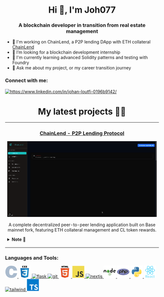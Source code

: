 <h1 align="center">Hi 👋, I'm Joh077</h1>
<h3 align="center">A blockchain developer in transition from real estate management</h3>

- 🔭 I'm working on ChainLend, a P2P lending DApp with ETH collateral [ChainLend](https://github.com/Joh077/ChainLend)<br>
- 👯 I’m looking for a blockchain development internship<br>
- 🌱 I'm currently learning advanced Solidity patterns and testing with Foundry<br>
- 💬 Ask me about my project, or my career transition journey<br>


<h3 align="left">Connect with me:</h3>
<p align="left">
<a href="https://linkedin.com/in/https://www.linkedin.com/in/johan-loutfi-0196b9142/" target="blank"><img align="center" src="https://raw.githubusercontent.com/rahuldkjain/github-profile-readme-generator/master/src/images/icons/Social/linked-in-alt.svg" alt="https://www.linkedin.com/in/johan-loutfi-0196b9142/" height="30" width="40" /></a>
</p>

<!-- Projects -->
<h1 align="center">My latest projects 👨‍💻</h1>
<div align="center">
  <table>
        <tr>
            <td width="100%">
                <h3 align="center">
                    <a href="https://github.com/Joh077/ChainLend" target="_blank" rel="noreferrer"> ChainLend - P2P Lending Protocol</a>
                </h3>
                <p align="center">
                    <a href="https://i.postimg.cc/YCCdysHP/Chain-Lend.gif" target="_blank" rel="noreferrer"> <img src="./static/ChainLend.gif" alt="chillflix"/> </a>
                    <p align="center">
                        A complete decentralized peer-to-peer lending application built on Base mainnet fork, featuring ETH collateral management and CL token rewards.
                    </p>
					<details>
						<summary>
						<b>Note 📝</b>
						</summary>
Blockchain & Smart Contracts

- **Solidity 0.8.20** - Smart contract development with latest features
- **Hardhat** - Development environment, testing, and deployment framework
- **OpenZeppelin** - Security-audited contract libraries
- **Chainlink** - Decentralized price feeds for ETH and USDC
					</details>
            </p>
            </td>
        </tr>
  </table>
</div>

<h3 align="left">Languages and Tools:</h3>
<p align="left"> <a href="https://www.cprogramming.com/" target="_blank" rel="noreferrer"> <img src="https://raw.githubusercontent.com/devicons/devicon/master/icons/c/c-original.svg" alt="c" width="40" height="40"/> </a> <a href="https://www.w3schools.com/css/" target="_blank" rel="noreferrer"> <img src="https://raw.githubusercontent.com/devicons/devicon/master/icons/css3/css3-original-wordmark.svg" alt="css3" width="40" height="40"/> </a> <a href="https://flask.palletsprojects.com/" target="_blank" rel="noreferrer"> <img src="https://www.vectorlogo.zone/logos/pocoo_flask/pocoo_flask-icon.svg" alt="flask" width="40" height="40"/> </a> <a href="https://git-scm.com/" target="_blank" rel="noreferrer"> <img src="https://www.vectorlogo.zone/logos/git-scm/git-scm-icon.svg" alt="git" width="40" height="40"/> </a> <a href="https://www.w3.org/html/" target="_blank" rel="noreferrer"> <img src="https://raw.githubusercontent.com/devicons/devicon/master/icons/html5/html5-original-wordmark.svg" alt="html5" width="40" height="40"/> </a> <a href="https://developer.mozilla.org/en-US/docs/Web/JavaScript" target="_blank" rel="noreferrer"> <img src="https://raw.githubusercontent.com/devicons/devicon/master/icons/javascript/javascript-original.svg" alt="javascript" width="40" height="40"/> </a> <a href="https://nextjs.org/" target="_blank" rel="noreferrer"> <img src="https://cdn.worldvectorlogo.com/logos/nextjs-2.svg" alt="nextjs" width="40" height="40"/> </a> <a href="https://nodejs.org" target="_blank" rel="noreferrer"> <img src="https://raw.githubusercontent.com/devicons/devicon/master/icons/nodejs/nodejs-original-wordmark.svg" alt="nodejs" width="40" height="40"/> </a> <a href="https://www.php.net" target="_blank" rel="noreferrer"> <img src="https://raw.githubusercontent.com/devicons/devicon/master/icons/php/php-original.svg" alt="php" width="40" height="40"/> </a> <a href="https://www.python.org" target="_blank" rel="noreferrer"> <img src="https://raw.githubusercontent.com/devicons/devicon/master/icons/python/python-original.svg" alt="python" width="40" height="40"/> </a> <a href="https://reactjs.org/" target="_blank" rel="noreferrer"> <img src="https://raw.githubusercontent.com/devicons/devicon/master/icons/react/react-original-wordmark.svg" alt="react" width="40" height="40"/> </a> <a href="https://tailwindcss.com/" target="_blank" rel="noreferrer"> <img src="https://www.vectorlogo.zone/logos/tailwindcss/tailwindcss-icon.svg" alt="tailwind" width="40" height="40"/> </a> <a href="https://www.typescriptlang.org/" target="_blank" rel="noreferrer"> <img src="https://raw.githubusercontent.com/devicons/devicon/master/icons/typescript/typescript-original.svg" alt="typescript" width="40" height="40"/> </a> </p>
